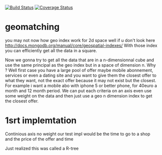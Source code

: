 [![Build Status](https://travis-ci.org/binig/Matching-Trees.svg?branch=master)](https://travis-ci.org/binig/Matching-Trees)
[![Coverage Status](https://img.shields.io/coveralls/binig/Matching-Trees.svg)](https://coveralls.io/r/binig/Matching-Trees)

geomatching
===========

you may not now how geo index work for 2d space well if u don't look here http://docs.mongodb.org/manual/core/geospatial-indexes/
With those index you can efficiently get all the data in a square.

Now we gonna try to get all the data that are in a n-dimensionnal cube and use the same principal as the geo index but in a space of
dimension n.
Why ?
Well first case you have a large pool of offer maybe mobile abonnement, services or even a dating site and you want to give
them the closest offer to what they want, not the exact offer because it may not exist but the closest.
For example i want a mobile abo with iphone 5 or better phone, for 40euro a month and 12 month period.
We can put each criteria on an axis even use some weight on the data and then just use a geo n dimension index to get the closest offer.

1srt implemtation
=================
Continious axis no weight
our test impl would be the time to go to a shop and the price of the offer and time 


Just realized this was called a R-tree 
